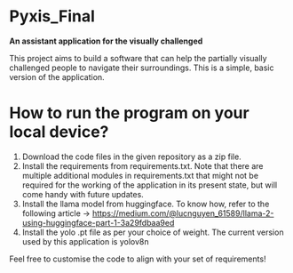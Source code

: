# Pyxis_Final
__An assistant application for the visually challenged__

This project aims to build a software that can help the partially visually challenged people to navigate their surroundings.
This is a simple, basic version of the application.

# How to run the program on your local device?

1. Download the code files in the given repository as a zip file.
2. Install the requirements from requirements.txt. Note that there are multiple additional modules in requirements.txt that might not be required for the working of the application in its present state, but will come handy with future updates.
3. Install the llama model from huggingface. To know how, refer to the following article -> https://medium.com/@lucnguyen_61589/llama-2-using-huggingface-part-1-3a29fdbaa9ed
4. Install the yolo .pt file as per your choice of weight. The current version used by this application is yolov8n

Feel free to customise the code to align with your set of requirements!


